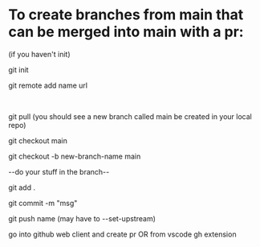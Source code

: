 # To create branches from main that can be merged into main with a pr: 

(if you haven't init)

git init

git remote add name url
  
 <br/>

git pull (you should see a new branch called main be created in your local repo)
  
git checkout main
  
git checkout -b new-branch-name main
  
--do your stuff in the branch--
  
git add .
  
git commit -m "msg" 
  
git push name (may have to --set-upstream)
  
go into github web client and create pr OR from vscode gh extension
  
